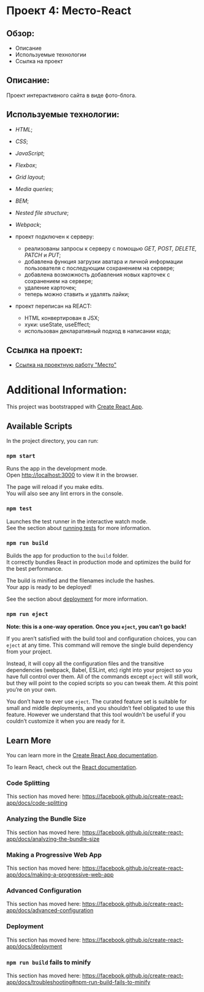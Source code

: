# Проект 4: Место-React

## Обзор:
* Описание
* Используемые технологии
* Ссылка на проект

## Описание:

Проект интерактивного сайта в виде фото-блога.

## Используемые технологии:
- _HTML_;
- _CSS_;
- _JavaScript_;
- _Flexbox_;
- _Grid layout_;
- _Media queries_; 
- _BEM_;
- _Nested file structure_;
- _Webpack_;

- проект подключен к серверу:
  - реализованы запросы к серверу с помощью _GET, POST, DELETE, PATCH_ и _PUT_;
  - добавлена функция загрузки аватара и личной информации пользователя с последующим сохранением на сервере;
  - добавлена возможность добавления новых карточек с сохранением на сервере;
  - удаление карточек;
  - теперь можно ставить и удалять лайки;

- проект переписан на REACT:
  - HTML конвертирован в JSX;
  - хуки: useState, useEffect;
  - использован декларативный подход в написании кода;

## Ссылка на проект:
* [Ссылка на проектную работу "Место"](https://kkucher.github.io/mesto-react/)

# Additional Information:

This project was bootstrapped with [Create React App](https://github.com/facebook/create-react-app).

## Available Scripts

In the project directory, you can run:

### `npm start`

Runs the app in the development mode.<br />
Open [http://localhost:3000](http://localhost:3000) to view it in the browser.

The page will reload if you make edits.<br />
You will also see any lint errors in the console.

### `npm test`

Launches the test runner in the interactive watch mode.<br />
See the section about [running tests](https://facebook.github.io/create-react-app/docs/running-tests) for more information.

### `npm run build`

Builds the app for production to the `build` folder.<br />
It correctly bundles React in production mode and optimizes the build for the best performance.

The build is minified and the filenames include the hashes.<br />
Your app is ready to be deployed!

See the section about [deployment](https://facebook.github.io/create-react-app/docs/deployment) for more information.

### `npm run eject`

**Note: this is a one-way operation. Once you `eject`, you can’t go back!**

If you aren’t satisfied with the build tool and configuration choices, you can `eject` at any time. This command will remove the single build dependency from your project.

Instead, it will copy all the configuration files and the transitive dependencies (webpack, Babel, ESLint, etc) right into your project so you have full control over them. All of the commands except `eject` will still work, but they will point to the copied scripts so you can tweak them. At this point you’re on your own.

You don’t have to ever use `eject`. The curated feature set is suitable for small and middle deployments, and you shouldn’t feel obligated to use this feature. However we understand that this tool wouldn’t be useful if you couldn’t customize it when you are ready for it.

## Learn More

You can learn more in the [Create React App documentation](https://facebook.github.io/create-react-app/docs/getting-started).

To learn React, check out the [React documentation](https://reactjs.org/).

### Code Splitting

This section has moved here: https://facebook.github.io/create-react-app/docs/code-splitting

### Analyzing the Bundle Size

This section has moved here: https://facebook.github.io/create-react-app/docs/analyzing-the-bundle-size

### Making a Progressive Web App

This section has moved here: https://facebook.github.io/create-react-app/docs/making-a-progressive-web-app

### Advanced Configuration

This section has moved here: https://facebook.github.io/create-react-app/docs/advanced-configuration

### Deployment

This section has moved here: https://facebook.github.io/create-react-app/docs/deployment

### `npm run build` fails to minify

This section has moved here: https://facebook.github.io/create-react-app/docs/troubleshooting#npm-run-build-fails-to-minify
